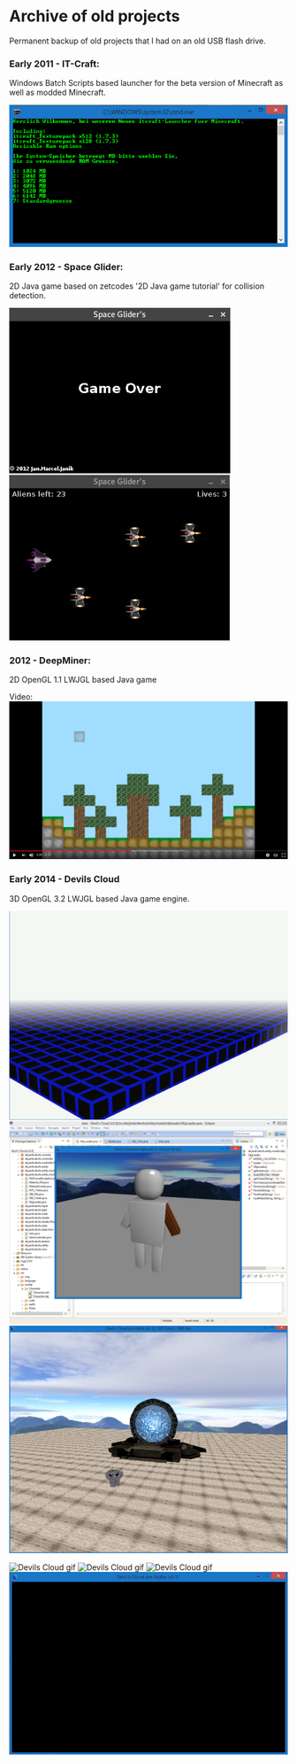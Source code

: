 Archive of old projects
============
Permanent backup of old projects that I had on an old USB flash drive.

### Early 2011 - IT-Craft:
Windows Batch Scripts based launcher for the beta version of Minecraft as well as modded Minecraft.

![IT-Craft launcher](/IT-Craft/screenshots/img_001.png)

### Early 2012 - Space Glider:
2D Java game based on zetcodes '2D Java game tutorial' for collision detection.

![Space Glider ingame view](/SpaceGilders/screenshots/img_001.png)
![Space Glider Defeat screen](/SpaceGilders/screenshots/img_002.png)

### 2012 - DeepMiner:
2D OpenGL 1.1 LWJGL based Java game

Video:
[![DeepMiner](/DeepMiner/screenshots/img_001.png)](https://www.youtube.com/watch?v=pMQIDRnnPsc)

### Early 2014 - Devils Cloud
3D OpenGL 3.2 LWJGL based Java game engine.

![Devils Cloud cube plane](/Devils-Cloud/Bilder/img_001.png)
![Devils Cloud character](/Devils-Cloud/Bilder/img_003.png)
![Devils Cloud Stargate](/Devils-Cloud/Bilder/img_002.png)

![Devils Cloud gif](/Devils-Cloud/Animationen/004.gif)
![Devils Cloud gif](/Devils-Cloud/Animationen/002.gif)
![Devils Cloud gif](/Devils-Cloud/Animationen/003.gif)
![Devils Cloud gif](/Devils-Cloud/Animationen/001.gif)
